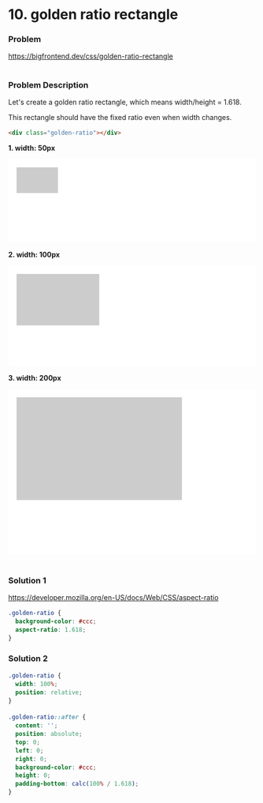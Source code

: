 # 10. golden ratio rectangle

### Problem

https://bigfrontend.dev/css/golden-ratio-rectangle

#

### Problem Description

Let's create a golden ratio rectangle, which means width/height = 1.618.

This rectangle should have the fixed ratio even when width changes.

```html
<div class="golden-ratio"></div>
```

**1. width: 50px**

<kbd>![result 1](result-1.png)</kbd>

**2. width: 100px**

<kbd>![result 2](result-2.png)</kbd>

**3. width: 200px**

<kbd>![result 3](result-3.png)</kbd>

#

### Solution 1

https://developer.mozilla.org/en-US/docs/Web/CSS/aspect-ratio

```css
.golden-ratio {
  background-color: #ccc;
  aspect-ratio: 1.618;
}
```

### Solution 2

```css
.golden-ratio {
  width: 100%;
  position: relative;
}

.golden-ratio::after {
  content: '';
  position: absolute;
  top: 0;
  left: 0;
  right: 0;
  background-color: #ccc;
  height: 0;
  padding-bottom: calc(100% / 1.618);
}
```
